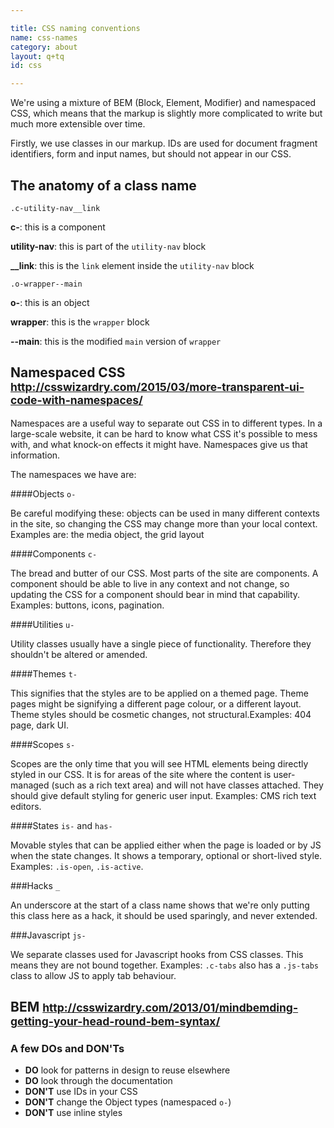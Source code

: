 ```yaml
---

title: CSS naming conventions
name: css-names
category: about
layout: q+tq
id: css

---
```


<div class="lead"><p>We're using a mixture of BEM (Block, Element, Modifier) and namespaced CSS, which means that the markup is slightly more complicated to write but much more extensible over time.</p></div>

Firstly, we use classes in our markup. IDs are used for document fragment identifiers, form and input names, but should not appear in our CSS.

## The anatomy of a class name

`.c-utility-nav__link`

**c-**: this is a component

**utility-nav**: this is part of the `utility-nav` block

**__link**: this is the `link` element inside the `utility-nav` block

`.o-wrapper--main`

**o-**: this is an object

**wrapper**: this is the `wrapper` block

**--main**: this is the modified `main` version of `wrapper`

## Namespaced CSS <small class="subtitle"><a href="http://csswizardry.com/2015/03/more-transparent-ui-code-with-namespaces/">http://csswizardry.com/2015/03/more-transparent-ui-code-with-namespaces/</a></small>

Namespaces are a useful way to separate out CSS in to different types. In a large-scale website, it can be hard to know what CSS it's possible to mess with, and what knock-on effects it might have. Namespaces give us that information.

The namespaces we have are:

####Objects `o-`

Be careful modifying these: objects can be used in many different contexts in the site, so changing the CSS may change more than your local context. Examples are: the media object, the grid layout

####Components `c-`

The bread and butter of our CSS. Most parts of the site are components. A component should be able to live in any context and not change, so updating the CSS for a component should bear in mind that capability. Examples: buttons, icons, pagination.

####Utilities `u-`

Utility classes usually have a single piece of functionality. Therefore they shouldn't be altered or amended.

####Themes `t-`

This signifies that the styles are to be applied on a themed page. Theme pages might be signifying a different page colour, or a different layout. Theme styles should be cosmetic changes, not structural.Examples: 404 page, dark UI.

####Scopes `s-`

Scopes are the only time that you will see HTML elements being directly styled in our CSS. It is for areas of the site where the content is user-managed (such as a rich text area) and will not have classes attached. They should give default styling for generic user input. Examples: CMS rich text editors.

####States `is-` and `has-`

Movable styles that can be applied either when the page is loaded or by JS when the state changes. It shows a temporary, optional or short-lived style. Examples: `.is-open`, `.is-active`.

###Hacks `_`

An underscore at the start of a class name shows that we're only putting this class here as a hack, it should be used sparingly, and never extended.

###Javascript `js-`

We separate classes used for Javascript hooks from CSS classes. This means they are not bound together. Examples: `.c-tabs` also has a `.js-tabs` class to allow JS to apply tab behaviour.

## BEM <small class="subtitle"><a href="http://csswizardry.com/2013/01/mindbemding-getting-your-head-round-bem-syntax/">http://csswizardry.com/2013/01/mindbemding-getting-your-head-round-bem-syntax/</a></small>

### A few DOs and DON'Ts

* **DO** look for patterns in design to reuse elsewhere
* **DO** look through the documentation
* **DON'T** use IDs in your CSS
* **DON'T** change the Object types (namespaced `o-`)
* **DON'T** use inline styles

